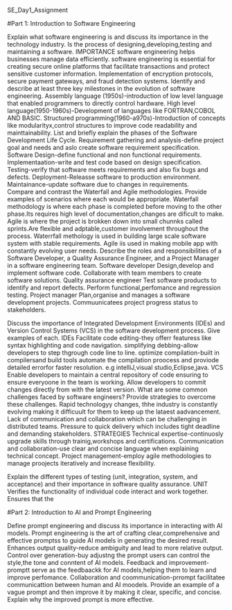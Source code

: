 SE_Day1_Assignment

#Part 1: Introduction to Software Engineering

Explain what software engineering is and discuss its importance in the technology industry.
     Is the process of designing,developing,testing and maintaining a software.
IMPORTANCE 
    software engineering helps businesses manage data efficiently.
    software engineering is essential for creating secure online platforms that facilitate transactions and protect sensitive customer information.
    Implementation of encryption protocols, secure payment gateways, and fraud detection systems.
Identify and describe at least three key milestones in the evolution of software engineering.
     Assembly language (1950s)-introduction of low level language that enabled programmers to directly control hardware.
     High level language(1950-1960s)-Development of languages like FORTRAN,COBOL AND BASIC.
    Structured programming(1960-a970s)-Introduction of concepts like modularityx,control structures to improve code readability and mainttainability.
List and briefly explain the phases of the Software Development Life Cycle.
    Requirement gathering and analysis-define project goal and needs and aslo create software requirement specification.
    Software Design-define functional and non functional requirements.
    Implementaation-write and test code  based on design specification.
    Testing-verify that software meets requirements and also fix bugs and defects.
    Deployment-Releasse software to production environment.
    Maintainance-update software due to changes in requirements.  
Compare and contrast the Waterfall and Agile methodologies. Provide examples of scenarios where each would be appropriate.
    Waterfall methodology is where each phase is completed before moving to the other phase.Its requires high level of documentation,changes are dificult to make.
    Agile is where the project is brokken down into small chunnks called sprints.Are flexible and adptable,customer involvement throughout the process.
  Waterrfall methology is used in building large scale software system with stable requirements.
  Agile iis used in making mobile app with constantly evolving user needs.
Describe the roles and responsibilities of a Software Developer, a Quality Assurance Engineer, and a Project Manager in a software engineering team.
           Software developer
      Design,develop and implement software code.
      Collaborate with team members to create software solutions.
            Quality assurance engineer
      Test software products to identify and report defects.
      Perform functional,perfomance and regression testing.
             Project manager
      Plan,organise and manages a software development projects.
      Commuunicatees project progress status to stakeholders.

Discuss the importance of Integrated Development Environments (IDEs) and Version Control Systems (VCS) in the software development process. Give examples of each.
              IDEs
     Facilitate code editing-they offerr featuress like syntax highlighting and code navigation.
     simplifying debbing-allow developers to step thgrough code line to line.
     optimize compilation-built in compilersand build tools automate the compilation proocess and proviode detailed errorfor faster resolution.
           e.g intelliJ,visual studio,Eclipse,java.
          VCS
      Enable developers to maintain a central repository of code ensuring to ensure everyoone in the team is working.
      Allow developers to commit changes directly from with the latest version. 
What are some common challenges faced by software engineers? Provide strategies to overcome these challenges.
    Rapid technologyy changes, thhe industry is constantly evolving making it difficuult for them to keep up the lataest aadvancement.
    Lack of communication and collaboration which can be challenging in distributed teams.
    Pressure to quick delivery which includes tight deadline and demanding stakeholders.
         STRATEGIES
    Technical expertise-continuosly upgrade skills through trainig,workshops and certifications.
    Communication and collaboration-use clear and concise language when explaining technical concept.
    Project management-employ agile methodologies to manage proojects iteratively and increase flexibility.

Explain the different types of testing (unit, integration, system, and acceptance) and their importance in software quality assurance.
         UNIT
    Verifies the functionality of individual code interact  and work together.
  Ensures that the    

#Part 2: Introduction to AI and Prompt Engineering

Define prompt engineering and discuss its importance in interacting with AI models.
     Prompt engineering is the art of crafting clear,comprehensive and effective promptss to guide AI models in generating the desired result.
    Enhances output quality-reduce ambiguity and lead to more relative output.
    Control over generation-buy adjustng the prompt users can control the style,the tone and conntent of AI models.
    Feedback and improvement-promptt serve as the feedbaackk for AI models,helping them to learn and improve perfomance.
    Collaboration and coommunication-prrompt facilitatee communicattion between human and AI moodels.
Provide an example of a vague prompt and then improve it by making it clear, specific, and concise. Explain why the improved prompt is more effective.


